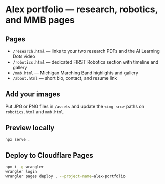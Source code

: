 # Alex portfolio — research, robotics, and MMB pages

## Pages
- `/research.html` — links to your two research PDFs and the AI Learning Dots video
- `/robotics.html` — dedicated FIRST Robotics section with timeline and gallery
- `/mmb.html` — Michigan Marching Band highlights and gallery
- `/about.html` — short bio, contact, and resume link

## Add your images
Put JPG or PNG files in `/assets` and update the `<img src>` paths on `robotics.html` and `mmb.html`.

## Preview locally
```bash
npx serve .
```

## Deploy to Cloudflare Pages
```bash
npm i -g wrangler
wrangler login
wrangler pages deploy . --project-name=alex-portfolio
```
